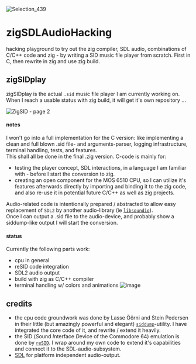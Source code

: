 ![Selection_439](https://github.com/M64GitHub/zigSDLAudioHacking/assets/84202356/ec96f9b3-2a13-46a8-9247-795f7389b329)
# zigSDLAudioHacking
hacking playground to try out the zig compiler, SDL audio, combinations of C/C++ code and zig - by writing a SID music file player from scratch. First in C, then rewrite in zig and use zig build.

## zigSIDplay
zigSIDplay is the actual `.sid` music file player I am currently working on. When I reach a usable status with zig build, it will get it's own repository ...  

![ZigSID - page 2](https://github.com/M64GitHub/zigSDLAudioHacking/assets/84202356/ca6cbd89-623d-40e6-9c62-2e3c9456f6e6)

#### notes
I won't go into a full implementation for the C version: like implementing a clean and full blown .sid file- and arguments-parser, logging infrastructure, terminal handling, tests, and features.  
This shall all be done in the final .zig version. C-code is mainly for: 
 - testing the player concept, SDL interactions, in a language I am familiar with - before I start the conversion to zig.
 - creating an open component for the MOS 6510 CPU, so I can utilize it's features afterwards directly by importing and binding it to the zig code, and also re-use it in potential future C/C++ as well as zig projects.

Audio-related code is intentionally prepared / abstracted to allow easy replacement of `SDL2` by another audio-library (ie [`libsoundio`](https://github.com/andrewrk/libsoundio)).  
Once I can output a .sid file to the audio-device, and probably show a siddump-like output I will start the conversion.


#### status
Currently the following parts work:
 - cpu in general
 - reSID code integration
 - SDL2 audio output
 - build with zig as C/C++ compiler
 - terminal handling w/ colors and animations
![image](https://github.com/M64GitHub/zigSDLAudioHacking/assets/84202356/2636d53f-ba9c-4d53-8941-aa52a0f1c834)

## credits
 - the cpu code groundwork was done by Lasse Öörni and Stein Pedersen in their little (but amazingly powerful and elegant) [`siddump`](https://github.com/cadaver/siddump)-utility. I have integrated the core code of it, and rewrite / extend it heavily. 
 - the SID (*S*ound *I*nterface *D*evice of the Commodore 64) emulation is done by [`reSID`](https://github.com/daglem/reSID). I wrap around my own code to extend it's capabilities and connect it to the SDL-audio-subsystem.
 - [SDL](https://github.com/libsdl-org/SDL) for platform independent audio-output.
